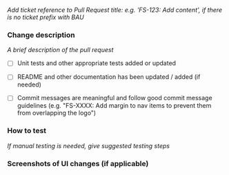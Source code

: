 _Add ticket reference to Pull Request title: e.g. 'FS-123: Add content', if there is no ticket prefix with BAU_


### Change description
_A brief description of the pull request_ 

- [ ] Unit tests and other appropriate tests added or updated
- [ ] README and other documentation has been updated / added (if needed)
- [ ] Commit messages are meaningful and follow good commit message guidelines (e.g. "FS-XXXX: Add margin to nav items to prevent them from overlapping the logo")


### How to test
_If manual testing is needed, give suggested testing steps_


### Screenshots of UI changes (if applicable)
